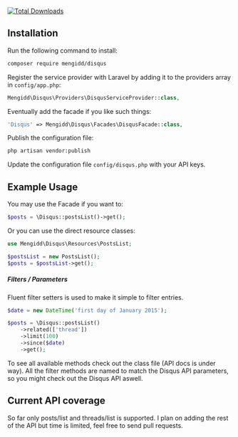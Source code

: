 [![Total Downloads](https://poser.pugx.org/mengidd/disqus/downloads)](https://packagist.org/packages/mengidd/disqus)

## Installation

Run the following command to install:
```bash
composer require mengidd/disqus
```

Register the service provider with Laravel by adding it to the providers array in `config/app.php`:
```php
Mengidd\Disqus\Providers\DisqusServiceProvider::class,
```

Eventually add the facade if you like such things:
```php
'Disqus' => Mengidd\Disqus\Facades\DisqusFacade::class,
```

Publish the configuration file:
```bash
php artisan vendor:publish
```

Update the configuration file `config/disqus.php` with your API keys.


## Example Usage

You may use the Facade if you want to:
```php
$posts = \Disqus::postsList()->get();
```

Or you can use the direct resource classes:
```php
use Mengidd\Disqus\Resources\PostsList;

$postsList = new PostsList();
$posts = $postsList->get();
```

##### Filters / Parameters

Fluent filter setters is used to make it simple to filter entries.
```php
$date = new DateTime('first day of January 2015');

$posts = \Disqus::postsList()
    ->related(['thread'])
    ->limit(100)
    ->since($date)
    ->get();
```
To see all available methods check out the class file (API docs is under way).
All the filter methods are named to match the Disqus API parameters, so you might check out the Disqus API aswell.

## Current API coverage

So far only posts/list and threads/list is supported. I plan on adding the rest of the API but time is limited, feel free to send pull requests.